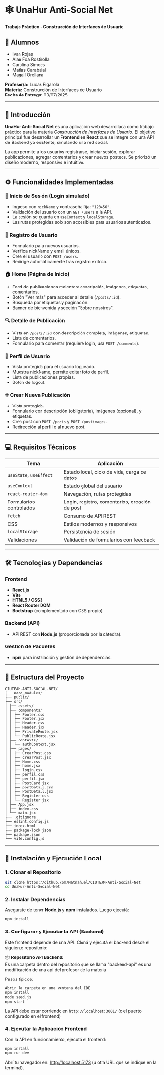 # 🕸️ UnaHur Anti-Social Net  
**Trabajo Práctico - Construcción de Interfaces de Usuario**

## 👥 Alumnos
- Ivan Rojas  
- Alan Foa Rostirolla  
- Carolina Simoes  
- Matías Carabajal  
- Magalí Orellana  

**Profesor/a:** Lucas Figarola  
**Materia:** Construcción de Interfaces de Usuario  
**Fecha de Entrega:** 03/07/2025  

---

## 🚀 Introducción

**UnaHur Anti-Social Net** es una aplicación web desarrollada como trabajo práctico para la materia *Construcción de Interfaces de Usuario*. El objetivo principal fue desarrollar un **Frontend en React** que se integre con una API de Backend ya existente, simulando una red social.

La app permite a los usuarios registrarse, iniciar sesión, explorar publicaciones, agregar comentarios y crear nuevos posteos. Se priorizó un diseño moderno, responsivo e intuitivo.

---

## ⚙️ Funcionalidades Implementadas

### 🔐 Inicio de Sesión (Login simulado)
- Ingreso con `nickName` y contraseña fija: `"123456"`.
- Validación del usuario con un `GET /users` a la API.
- La sesión se guarda en `useContext` y `localStorage`.
- Las rutas protegidas solo son accesibles para usuarios autenticados.

### 📝 Registro de Usuario
- Formulario para nuevos usuarios.
- Verifica nickName y email únicos.
- Crea el usuario con `POST /users`.
- Redirige automáticamente tras registro exitoso.

### 🏠 Home (Página de Inicio)
- Feed de publicaciones recientes: descripción, imágenes, etiquetas, comentarios.
- Botón "Ver más" para acceder al detalle (`/posts/:id`).
- Búsqueda por etiquetas y paginación.
- Banner de bienvenida y sección "Sobre nosotros".

### 🔍 Detalle de Publicación
- Vista en `/posts/:id` con descripción completa, imágenes, etiquetas.
- Lista de comentarios.
- Formulario para comentar (requiere login, usa `POST /comments`).

### 👤 Perfil de Usuario
- Vista protegida para el usuario logueado.
- Muestra nickName, permite editar foto de perfil.
- Lista de publicaciones propias.
- Botón de logout.

### ➕ Crear Nueva Publicación
- Vista protegida.
- Formulario con descripción (obligatoria), imágenes (opcional), y etiquetas.
- Crea post con `POST /posts` y `POST /postimages`.
- Redirección al perfil o al nuevo post.

---

## 💻 Requisitos Técnicos

| Tema | Aplicación |
|------|------------|
| `useState`, `useEffect` | Estado local, ciclo de vida, carga de datos |
| `useContext` | Estado global del usuario |
| `react-router-dom` | Navegación, rutas protegidas |
| Formularios controlados | Login, registro, comentarios, creación de post |
| `fetch` | Consumo de API REST |
| CSS | Estilos modernos y responsivos |
| `localStorage` | Persistencia de sesión |
| Validaciones | Validación de formularios con feedback |

---

## 🛠️ Tecnologías y Dependencias

### Frontend
- **React.js**
- **Vite**
- **HTML5 / CSS3**
- **React Router DOM**
- **Bootstrap** (complementado con CSS propio)

### Backend (API)
- API REST con **Node.js** (proporcionada por la cátedra).

### Gestión de Paquetes
- **npm** para instalación y gestión de dependencias.

---

## 📁 Estructura del Proyecto

```
CIUTEAM-ANTI-SOCIAL-NET/
├── node_modules/
├── public/
├── src/
│ ├── assets/
│ ├── components/
│ │ ├── Footer.css
│ │ ├── Footer.jsx
│ │ ├── Header.css
│ │ ├── Header.jsx
│ │ ├── PrivateRoute.jsx
│ │ └── PublicRoute.jsx
│ ├── contexts/
│ │ └── authContext.jsx
│ ├── pages/
│ │ ├── CrearPost.css
│ │ ├── crearPost.jsx
│ │ ├── Home.css
│ │ ├── home.jsx
│ │ ├── login.css
│ │ ├── perfil.css
│ │ ├── perfil.jsx
│ │ ├── PostCard.jsx
│ │ ├── postDetail.css
│ │ ├── PostDetail.jsx
│ │ ├── Register.css
│ │ └── Register.jsx
│ ├── App.jsx
│ ├── index.css
│ └── main.jsx
├── .gitignore
├── eslint.config.js
├── index.html
├── package-lock.json
├── package.json
└── vite.config.js
```

---

## 🧪 Instalación y Ejecución Local

### 1. Clonar el Repositorio

```bash
git clone https://github.com/Matnahuel/CIUTEAM-Anti-Social-Net
cd UnaHur-Anti-Social-Net
```

### 2. Instalar Dependencias

Asegurate de tener **Node.js** y **npm** instalados. Luego ejecutá:

```bash
npm install
```

### 3. Configurar y Ejecutar la API (Backend)

Este frontend depende de una API. Cloná y ejecutá el backend desde el siguiente repositorio:

📦 **Repositorio API Backend:**  
Es una carpeta dentro del repositorio que se llama "backend-api" es una modificación de una api del profesor de la materia

Pasos típicos:
```bash
Abrir la carpeta en una ventana del IDE
npm install
node seed.js
npm start
```

La API debe estar corriendo en `http://localhost:3001/` (o el puerto configurado en el frontend).

### 4. Ejecutar la Aplicación Frontend

Con la API en funcionamiento, ejecutá el frontend:

```bash
npm install
npm run dev
```

Abrí tu navegador en: [http://localhost:5173](http://localhost:5173) (u otra URL que se indique en la terminal).
